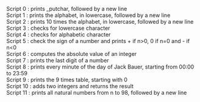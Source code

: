 Script 0 : prints _putchar, followed by a new line  
Script 1 : prints the alphabet, in lowercase, followed by a new line  
Script 2 : prints 10 times the alphabet, in lowercase, followed by a new line  
Script 3 : checks for lowercase character  
Script 4 : checks for alphabetic character  
Script 5 : check the sign of a number and prints + if n>0, 0 if n=0 and - if n<0  
Script 6 : computes the absolute value of an integer  
Script 7 : prints the last digit of a number  
Script 8 : prints every minute of the day of Jack Bauer, starting from 00:00 to 23:59  
Script 9 : prints the 9 times table, starting with 0  
Script 10 : adds two integers and returns the result  
Script 11 : prints all natural numbers from n to 98, followed by a new line  